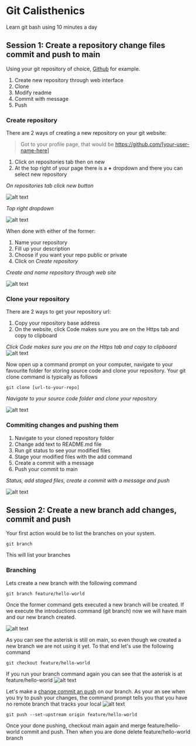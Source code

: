 # Git Calisthenics
Learn git bash using 10 minutes a day

## Session 1: Create a repository change files commit and push to main

Using your git repository of choice, [Github](https://github.com/) for example.
1. Create new repository through web interface
2. Clone
3. Modify readme 
4. Commit with message
5. Push

### Create repository

There are 2 ways of creating a new repository on your git website:
> Got to your profile page, that would be https://github.com/[your-user-name-here]

1. Click on repositories tab then on new
2. At the top right of your page there is a **+** dropdown and there you can select new repository

*On repositories tab click new button*

![alt text](./docs/00-Create-from-repositories-tab.PNG "Create from repository's tab")


*Top right dropdown*

![alt text](./docs/01-Create-repo-from-profile-dropdown.png "Create from add drop down beside profile")

When done with either of the former:

1. Name your repository
2. Fill up your description
3. Choose if you want your repo public or private
4. Click on *Create repository*


*Create and name repository through web site*


![alt text](./docs/02-Create_and_name_your_repository.png "Create and name repository")

### Clone your repository

There are 2 ways to get your repository url:
1. Copy your repository base address
2. On the website, click Code makes sure you are on the Https tab and copy to clipboard

*Click Code makes sure you are on the Https tab and copy to clipboard*
![alt text](./docs/03-Get_repositories_url.png "Get repository url")

Now open up a command prompt on your computer, navigate to your favourite folder for storing source code and clone your repository. Your git clone command is typically
as follows

```
git clone [url-to-your-repo]
```

*Navigate to your source code folder and clone your repository*

![alt text](./docs/04-Clone_repository.png "Clone your repository")

### Commiting changes and pushing them

1. Navigate to your cloned repository folder
2. Change add text to README.md file
3. Run git status to see your modified files
4. Stage your modified files with the add command
5. Create a commit with a message
6. Push your commit to main

*Status, add staged files, create a commit with a message and push*

![alt text](./docs/05-git%20staus_commit_push.PNG "Status, stage, commit with message and push")

## Session 2: Create a new branch add changes, commit and push

Your first action would be to list the branches on your system.
```
git branch
``` 
This will list your branches

### Branching

Lets create a new branch with the following command
```
git branch feature/hello-world
```

Once the former command gets executed a new branch will be created. If we execute the introductions command (git branch) now we will have main and our new branch created.

![alt text](./docs/06-create_branch.png "Create a branch")

As you can see the asterisk is still on main, so even though we created a new branch we are not using it yet. To that end let's use the following command

```
git checkout feature/hello-world
```
If you run your branch command again you can see that the asterisk is at feature/hello-world
![alt text](./docs/07-checkout_branch.png "Create a branch")

Let's make a [change commit an push](#commiting-changes-and-pushing-them) on our branch. As your an see when you try to push your changes, the command prompt tells you that you have no remote branch that tracks your local
![alt text](./docs/08-set-upstream.png "Create a branch")
```
git push --set-upstream origin feature/hello-world
```

Once your done pushing, checkout main again and merge feature/hello-world commit and push. Then when you are done delete feature/hello-world branch

